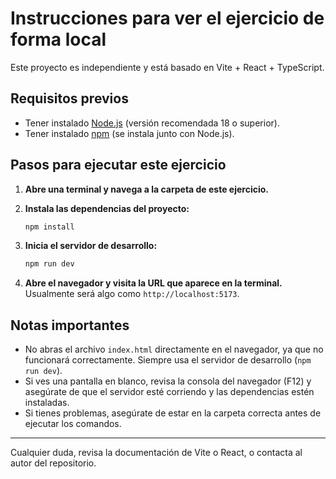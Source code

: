 # Instrucciones para ver el ejercicio de forma local

Este proyecto es independiente y está basado en Vite + React + TypeScript.

## Requisitos previos
- Tener instalado [Node.js](https://nodejs.org/) (versión recomendada 18 o superior).
- Tener instalado [npm](https://www.npmjs.com/) (se instala junto con Node.js).

## Pasos para ejecutar este ejercicio

1. **Abre una terminal y navega a la carpeta de este ejercicio.**

2. **Instala las dependencias del proyecto:**
   ```powershell
   npm install
   ```

3. **Inicia el servidor de desarrollo:**
   ```powershell
   npm run dev
   ```

4. **Abre el navegador y visita la URL que aparece en la terminal.**
   Usualmente será algo como `http://localhost:5173`.

## Notas importantes
- No abras el archivo `index.html` directamente en el navegador, ya que no funcionará correctamente. Siempre usa el servidor de desarrollo (`npm run dev`).
- Si ves una pantalla en blanco, revisa la consola del navegador (F12) y asegúrate de que el servidor esté corriendo y las dependencias estén instaladas.
- Si tienes problemas, asegúrate de estar en la carpeta correcta antes de ejecutar los comandos.

---

Cualquier duda, revisa la documentación de Vite o React, o contacta al autor del repositorio.
